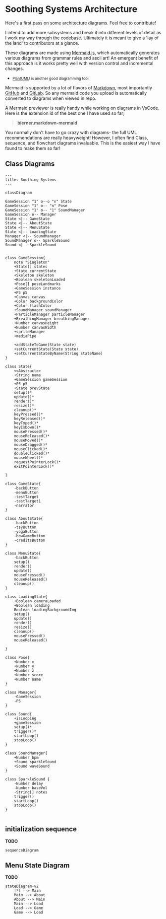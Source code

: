 # Soothing Systems Architecture

Here's a first pass on some architecture diagrams. Feel free to contribute!

I intend to add more subsystems and break it into different levels of detail as I work my way through the codebase. Ultimately it is meant to give a 'lay of the land' to contributors at a glance.

These diagrams are made using [Mermaid.js](http://mermaid.js.org/), which automatically generates various diagrams from grammar rules and ascii art! An emergent benefit of this approach is it works pretty well with version control and incremental changes. 

 - <small>[PlantUML](https://plantuml.com/)! is another good diagramming tool.</small>

Mermaid is supported by a lot of flavors of [Markdown](https://www.markdownguide.org/), most importantly [GitHub](https://docs.github.com/en/get-started/writing-on-github/working-with-advanced-formatting/creating-diagrams) and [GitLab](https://docs.gitlab.com/ee/user/markdown.html#mermaid).
So any mermaid code you upload is automatically converted to diagrams when viewed in repo.

A Mermaid previewer is really handy while working on diagrams in VsCode. Here is the extension id of the best one I have used so far;

> **bierner.markdown-mermaid**

You normally don't have to go crazy with diagrams- the full UML recommendations are really heavyweight! However, I often find Class, sequence, and flowchart diagrams invaluable. This is the easiest way I have found to make them so far!

## Class Diagrams

``` mermaid
---
title: Soothing Systems
---

classDiagram

GameSession "1" o--o "n" State
GameSession "1" o-- "n" Pose
GameSession "1" o-- "1" SoundManager
GameSession o-- Manager
State <|-- GameState
State <|-- AboutState
State <|-- MenuState
State <|-- LoadingState
Manager <|-- SoundManager
SoundManager o-- SparkleSound
Sound <|-- SparkleSound


class GameSession{
    note "Singleton"
    +State[] states
    +State currentState
    +Skeleton skeleton
    +Boolean skeletonLoaded
    +Pose[] poseLandmarks
    +GameSession instance
    +P5 p5
    +Canvas canvas
    +Color backgroundColor
    +Color flashColor
    +SoundManager soundManager
    +ParticleManager particleManager
    +BreathingManager breathingManager
    +Number canvasHeight
    +Number canvasWidth
    +spriteManager
    +mediaPipe

    +addStateToGame(State state)
    +setCurrentState(State state)
    +setCurrentStateByName(String stateName)
}

class State{
    <<Abstract>>
    +String name
    +GameSession gameSession
    +P5 p5
    +State prevState
    setup()*
    update()*
    render()*
    resize()*
    cleanup()*
    keyPressed()*
    keyReleased()*
    keyTyped()*
    keyIsDown()*
    mousePressed()*
    mouseReleased()*
    mouseMoved()*
    mouseDragged()*
    mouseClicked()*
    doubleClicked()*
    mouseWheel()*
    requestPointerLock()*
    exitPointerLock()*

}

class GameState{
    -backButton
    -menuButton
    -testTarget
    -testTarget1
    -narrator
}

class AboutState{
    -backButton
    -tsyButton
    -yogaButton
    -howGameButton
    -creditsButton
}

class MenuState{
    -backButton
    setup()
    render()
    update()
    mousePressed()
    mouseReleased()
    cleanup()
}

class LoadingState{
    +Boolean cameraLoaded
    +Boolean loading
    Boolean loadingBackgroundImg
    setup()
    update()
    render()
    resize()
    cleanup()
    mousePressed()
    mouseReleased()

}

class Pose{
    +Number x
    +Number y
    +Number z
    +Number score
    +Number name
}

class Manager{
    -GameSession
    -P5
}

class Sound{
    +isLooping
    +gameSession
    setup()*
    trigger()*
    startLoop()
    stopLoop()
}

class SoundManager{
    +Number bpm
    +Sound sparkleSound
    +Sound waveSound
}

class SparkleSound {
    -Number delay
    -Number baseVol
    -String[] notes
    trigger()
    startLoop()
    stopLoop()
}


```

## initialization sequence

**TODO**

```mermaid
sequenceDiagram

```

## Menu State Diagram

**TODO**

```mermaid
stateDiagram-v2
    [*] --> Main
    Main --> About
    About --> Main
    Main --> Load
    Load --> Game
    Game --> Load
```
